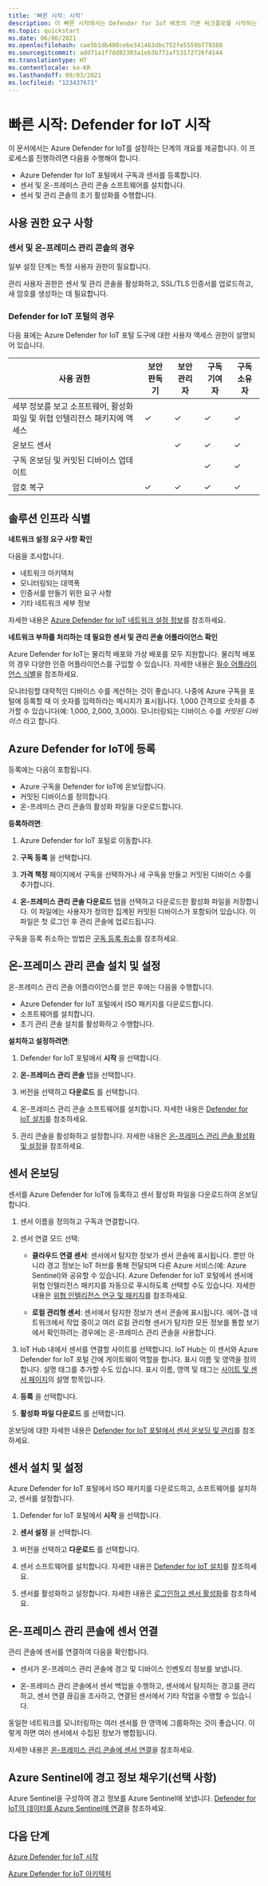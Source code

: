 ```yaml
---
title: '빠른 시작: 시작'
description: 이 빠른 시작에서는 Defender for IoT 배포의 기본 워크플로를 시작하는 방법에 대해 알아봅니다.
ms.topic: quickstart
ms.date: 06/06/2021
ms.openlocfilehash: cae5b1db400cebe341463dbc752fe5559b779380
ms.sourcegitcommit: add71a1f7dd82303a1eb3b771af53172726f4144
ms.translationtype: HT
ms.contentlocale: ko-KR
ms.lasthandoff: 09/03/2021
ms.locfileid: "123437671"
---
```

# <a name="quickstart-get-started-with-defender-for-iot"></a>빠른 시작: Defender for IoT 시작

이 문서에서는 Azure Defender for IoT를 설정하는 단계의 개요를 제공합니다. 이 프로세스를 진행하려면 다음을 수행해야 합니다.

- Azure Defender for IoT 포털에서 구독과 센서를 등록합니다.
- 센서 및 온-프레미스 관리 콘솔 소프트웨어를 설치합니다.
- 센서 및 관리 콘솔의 초기 활성화를 수행합니다.

## <a name="permission-requirements"></a>사용 권한 요구 사항

### <a name="for-sensors-and-on-premises-management-consoles"></a>센서 및 온-프레미스 관리 콘솔의 경우

일부 설정 단계는 특정 사용자 권한이 필요합니다.

관리 사용자 권한은 센서 및 관리 콘솔을 활성화하고, SSL/TLS 인증서를 업로드하고, 새 암호를 생성하는 데 필요합니다.
### <a name="for-the-defender-for-iot-portal"></a>Defender for IoT 포털의 경우

다음 표에는 Azure Defender for IoT 포털 도구에 대한 사용자 액세스 권한이 설명되어 있습니다.

| 사용 권한 | 보안 판독기 | 보안 관리자 | 구독 기여자 | 구독 소유자 |
|--|--|--|--|--|
| 세부 정보를 보고 소프트웨어, 활성화 파일 및 위협 인텔리전스 패키지에 액세스  | ✓ | ✓ | ✓ | ✓ |
| 온보드 센서  |  |  ✓ | ✓ | ✓ |
| 구독 온보딩 및 커밋된 디바이스 업데이트  |  |  | ✓ | ✓ |
| 암호 복구  | ✓  |  ✓ | ✓ | ✓ |

## <a name="identify-the-solution-infrastructure"></a>솔루션 인프라 식별

**네트워크 설정 요구 사항 확인**

다음을 조사합니다.

- 네트워크 아키텍처
- 모니터링되는 대역폭
- 인증서를 만들기 위한 요구 사항
- 기타 네트워크 세부 정보

자세한 내용은 [Azure Defender for IoT 네트워크 설정 정보](how-to-set-up-your-network.md)를 참조하세요.

**네트워크 부하를 처리하는 데 필요한 센서 및 관리 콘솔 어플라이언스 확인**

Azure Defender for IoT는 물리적 배포와 가상 배포를 모두 지원합니다. 물리적 배포의 경우 다양한 인증 어플라이언스를 구입할 수 있습니다. 자세한 내용은 [필수 어플라이언스 식별](how-to-identify-required-appliances.md)을 참조하세요.

모니터링할 대략적인 디바이스 수를 계산하는 것이 좋습니다. 나중에 Azure 구독을 포털에 등록할 때 이 숫자를 입력하라는 메시지가 표시됩니다. 1,000 간격으로 숫자를 추가할 수 있습니다(예: 1,000, 2,000, 3,000). 모니터링되는 디바이스 수를 *커밋된 디바이스* 라고 합니다.

## <a name="register-with-azure-defender-for-iot"></a>Azure Defender for IoT에 등록

등록에는 다음이 포함됩니다.

- Azure 구독을 Defender for IoT에 온보딩합니다.
- 커밋된 디바이스를 정의합니다.
- 온-프레미스 관리 콘솔의 활성화 파일을 다운로드합니다.

**등록하려면**:

1. Azure Defender for IoT 포털로 이동합니다.

1. **구독 등록** 을 선택합니다.

1. **가격 책정** 페이지에서 구독을 선택하거나 새 구독을 만들고 커밋된 디바이스 수를 추가합니다.

1. **온-프레미스 관리 콘솔 다운로드** 탭을 선택하고 다운로드한 활성화 파일을 저장합니다. 이 파일에는 사용자가 정의한 집계된 커밋된 디바이스가 포함되어 있습니다. 이 파일은 첫 로그인 후 관리 콘솔에 업로드됩니다.

구독을 등록 취소하는 방법은 [구독 등록 취소](how-to-manage-subscriptions.md#offboard-a-subscription)를 참조하세요.

## <a name="install-and-set-up-the-on-premises-management-console"></a>온-프레미스 관리 콘솔 설치 및 설정

온-프레미스 관리 콘솔 어플라이언스를 얻은 후에는 다음을 수행합니다.

- Azure Defender for IoT 포털에서 ISO 패키지를 다운로드합니다.
- 소프트웨어를 설치합니다.
- 초기 관리 콘솔 설치를 활성화하고 수행합니다.

**설치하고 설정하려면**:

1. Defender for IoT 포털에서 **시작** 을 선택합니다.

1. **온-프레미스 관리 콘솔** 탭을 선택합니다.

1. 버전을 선택하고 **다운로드** 를 선택합니다.

1. 온-프레미스 관리 콘솔 소프트웨어를 설치합니다. 자세한 내용은 [Defender for IoT 설치](how-to-install-software.md)를 참조하세요.

1. 관리 콘솔을 활성화하고 설정합니다. 자세한 내용은 [온-프레미스 관리 콘솔 활성화 및 설정](how-to-activate-and-set-up-your-on-premises-management-console.md)을 참조하세요.

## <a name="onboard-a-sensor"></a>센서 온보딩 ##

센서를 Azure Defender for IoT에 등록하고 센서 활성화 파일을 다운로드하여 온보딩합니다.

1. 센서 이름을 정의하고 구독과 연결합니다.

1. 센서 연결 모드 선택:

   - **클라우드 연결 센서**: 센서에서 탐지한 정보가 센서 콘솔에 표시됩니다. 뿐만 아니라 경고 정보는 IoT 허브를 통해 전달되며 다른 Azure 서비스(예: Azure Sentinel)와 공유할 수 있습니다.  Azure Defender for IoT 포털에서 센서에 위협 인텔리전스 패키지를 자동으로 푸시하도록 선택할 수도 있습니다. 자세한 내용은 [위협 인텔리전스 연구 및 패키지](how-to-work-with-threat-intelligence-packages.md)를 참조하세요.

   - **로컬 관리형 센서**: 센서에서 탐지한 정보가 센서 콘솔에 표시됩니다. 에어-갭 네트워크에서 작업 중이고 여러 로컬 관리형 센서가 탐지한 모든 정보를 통합 보기에서 확인하려는 경우에는 온-프레미스 관리 콘솔을 사용합니다.

1. IoT Hub 내에서 센서를 연결할 사이트를 선택합니다. IoT Hub는 이 센서와 Azure Defender for IoT 포털 간에 게이트웨이 역할을 합니다. 표시 이름 및 영역을 정의합니다. 설명 태그를 추가할 수도 있습니다. 표시 이름, 영역 및 태그는 [사이트 및 센서 페이지](how-to-manage-sensors-on-the-cloud.md#view-onboarded-sensors)의 설명 항목입니다.

1. **등록** 을 선택합니다.

1. **활성화 파일 다운로드** 를 선택합니다.

온보딩에 대한 자세한 내용은 [Defender for IoT 포털에서 센서 온보딩 및 관리](how-to-manage-sensors-on-the-cloud.md)를 참조하세요.

## <a name="install-and-set-up-the-sensor"></a>센서 설치 및 설정

Azure Defender for IoT 포털에서 ISO 패키지를 다운로드하고, 소프트웨어를 설치하고, 센서를 설정합니다.

1. Defender for IoT 포털에서 **시작** 을 선택합니다.

1. **센서 설정** 을 선택합니다.

1. 버전을 선택하고 **다운로드** 를 선택합니다.

1. 센서 소프트웨어를 설치합니다. 자세한 내용은 [Defender for IoT 설치](how-to-install-software.md)를 참조하세요.

1. 센서를 활성화하고 설정합니다. 자세한 내용은 [로그인하고 센서 활성화](how-to-activate-and-set-up-your-sensor.md)를 참조하세요.

## <a name="connect-sensors-to-an-on-premises-management-console"></a>온-프레미스 관리 콘솔에 센서 연결

관리 콘솔에 센서를 연결하여 다음을 확인합니다.

- 센서가 온-프레미스 관리 콘솔에 경고 및 디바이스 인벤토리 정보를 보냅니다.

- 온-프레미스 관리 콘솔에서 센서 백업을 수행하고, 센서에서 탐지하는 경고를 관리하고, 센서 연결 끊김을 조사하고, 연결된 센서에서 기타 작업을 수행할 수 있습니다.

동일한 네트워크를 모니터링하는 여러 센서를 한 영역에 그룹화하는 것이 좋습니다. 이렇게 하면 여러 센서에서 수집된 정보가 병합됩니다.

자세한 내용은 [온-프레미스 관리 콘솔에 센서 연결](how-to-activate-and-set-up-your-on-premises-management-console.md#connect-sensors-to-the-on-premises-management-console)을 참조하세요.

## <a name="populate-azure-sentinel-with-alert-information-optional"></a>Azure Sentinel에 경고 정보 채우기(선택 사항)

Azure Sentinel을 구성하여 경고 정보를 Azure Sentinel에 보냅니다. [Defender for IoT의 데이터를 Azure Sentinel에 연결](how-to-configure-with-sentinel.md)을 참조하세요.  

## <a name="next-steps"></a>다음 단계 ##

[Azure Defender for IoT 시작](overview.md)

[Azure Defender for IoT 아키텍처](architecture.md)

